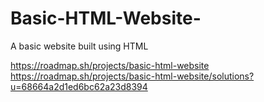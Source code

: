# Basic-HTML-Website-
A basic website built using HTML

https://roadmap.sh/projects/basic-html-website
https://roadmap.sh/projects/basic-html-website/solutions?u=68664a2d1ed6bc62a23d8394
